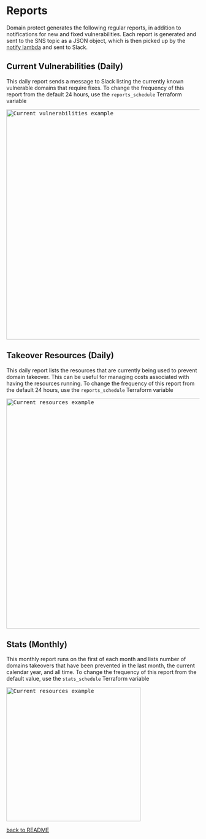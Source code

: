 # Reports

Domain protect generates the following regular reports, in addition to notifications for new and fixed vulnerabilities.  Each report is generated and sent to the SNS topic as a JSON object, which is then picked up by the [notify lambda](../modules/lambda-slack/code/notify/notify.py) and sent to Slack.

## Current Vulnerabilities (Daily)
This daily report sends a message to Slack listing the currently known vulnerable domains that require fixes.  To change the frequency of this report from the default 24 hours, use the `reports_schedule` Terraform variable

<kbd>
  <img src="images/current.png" width="600" alt="Current vulnerabilities example">
</kbd>

## Takeover Resources (Daily)
This daily report lists the resources that are currently being used to prevent domain takeover.  This can be useful for managing costs associated with having the resources running.  To change the frequency of this report from the default 24 hours, use the `reports_schedule` Terraform variable

<kbd>
  <img src="images/resources-notification.png" width="600" alt="Current resources example">
</kbd>

## Stats (Monthly)
This monthly report runs on the first of each month and lists number of domains takeovers that have been prevented in the last month, the current calendar year, and all time.  To change the frequency of this report from the default value, use the `stats_schedule` Terraform variable

<kbd>
  <img src="images/stats.png" width="350" alt="Current resources example">
</kbd>

[back to README](../README.md)
